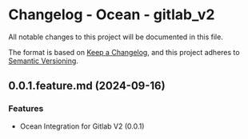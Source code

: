 # Changelog - Ocean - gitlab_v2

All notable changes to this project will be documented in this file.

The format is based on [Keep a Changelog](https://keepachangelog.com/en/1.0.0/),
and this project adheres to [Semantic Versioning](https://semver.org/spec/v2.0.0.html).

<!-- towncrier release notes start -->

## 0.0.1.feature.md (2024-09-16)


### Features

- Ocean Integration for Gitlab V2 (0.0.1)
